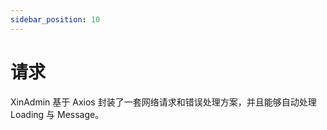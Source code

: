 ```yaml
---
sidebar_position: 10
---
```


# 请求

XinAdmin 基于 Axios 封装了一套网络请求和错误处理方案，并且能够自动处理 Loading 与 Message。

